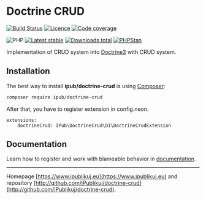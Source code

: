 # Doctrine CRUD

[![Build Status](https://badgen.net/github/checks/ipublikuj/doctrine-crud/master?cache=300&style=flast-square)](https://github.com/ipublikuj/doctrine-crud/actions)
[![Licence](https://badgen.net/github/license/ipublikuj/doctrine-crud?cache=300&style=flast-square)](https://github.com/ipublikuj/doctrine-crud/blob/master/LICENSE.md)
[![Code coverage](https://badgen.net/coveralls/c/github/ipublikuj/doctrine-crud?cache=300&style=flast-square)](https://coveralls.io/r/ipublikuj/doctrine-crud)

![PHP](https://badgen.net/packagist/php/ipub/doctrine-crud?cache=300&style=flast-square)
[![Latest stable](https://badgen.net/packagist/v/ipub/doctrine-crud/latest?cache=300&style=flast-square)](https://packagist.org/packages/ipublikuj/doctrine-crud)
[![Downloads total](https://badgen.net/packagist/dt/ipub/doctrine-crud?cache=300&style=flast-square)](https://packagist.org/packages/ipublikuj/doctrine-crud)
[![PHPStan](https://img.shields.io/badge/PHPStan-enabled-brightgreen.svg?style=flat-square)](https://github.com/phpstan/phpstan)

Implementation of CRUD system into [Doctrine3](https://github.com/doctrine/orm) with CRUD system.

## Installation

The best way to install **ipub/doctrine-crud** is using [Composer](http://getcomposer.org/):

```sh
composer require ipub/doctrine-crud
```

After that, you have to register extension in config.neon.

```neon
extensions:
    doctrineCrud: IPub\DoctrineCrud\DI\DoctrineCrudExtension
```

## Documentation

Learn how to register and work with blameable behavior in [documentation](https://github.com/iPublikuj/doctrine-crud/blob/master/docs/en/index.md).

***
Homepage [https://www.ipublikuj.eu](https://www.ipublikuj.eu) and repository [http://github.com/iPublikuj/doctrine-crud](http://github.com/iPublikuj/doctrine-crud).
